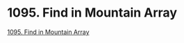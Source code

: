 # 1095. Find in Mountain Array

[1095. Find in Mountain Array](https://leetcode.com/problems/find-in-mountain-array/)


